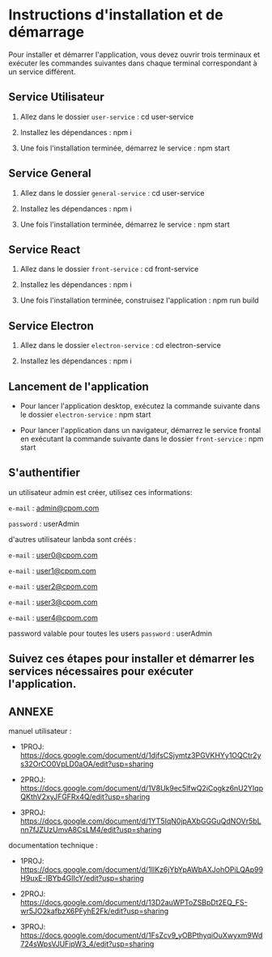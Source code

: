 # Instructions d'installation et de démarrage

Pour installer et démarrer l'application, vous devez ouvrir trois terminaux et exécuter les commandes suivantes dans chaque terminal correspondant à un service différent.


## Service Utilisateur

1. Allez dans le dossier `user-service` :
cd user-service

2. Installez les dépendances :
npm i

3. Une fois l'installation terminée, démarrez le service :
npm start

## Service General

1. Allez dans le dossier `general-service` :
cd user-service

2. Installez les dépendances :
npm i

3. Une fois l'installation terminée, démarrez le service :
npm start

## Service React

1. Allez dans le dossier `front-service` :
cd front-service

2. Installez les dépendances :
npm i

3. Une fois l'installation terminée, construisez l'application :
npm run build


## Service Electron

1. Allez dans le dossier `electron-service` :
cd electron-service

2. Installez les dépendances :
npm i


## Lancement de l'application

- Pour lancer l'application desktop, exécutez la commande suivante dans le dossier `electron-service` :
npm start

- Pour lancer l'application dans un navigateur, démarrez le service frontal en exécutant la commande suivante dans le dossier `front-service` :
npm start


## S'authentifier

un utilisateur admin est créer, utilisez ces informations: 

`e-mail` : admin@cpom.com

`password` : userAdmin

d'autres utilisateur lanbda sont créés : 

`e-mail` : user0@cpom.com

`e-mail` : user1@cpom.com

`e-mail` : user2@cpom.com

`e-mail` : user3@cpom.com

`e-mail` : user4@cpom.com

password valable pour toutes les users
`password` : userAdmin

## Suivez ces étapes pour installer et démarrer les services nécessaires pour exécuter l'application.

## ANNEXE

manuel utilisateur :

- 1PROJ:
https://docs.google.com/document/d/1djfsCSjymtz3PGVKHYy1OQCtr2ys32OrCO0VpLD0aOA/edit?usp=sharing

- 2PROJ:
https://docs.google.com/document/d/1V8Uk9ec5lfwQ2iCogkz6nU2YIqpQKthV2xyJFGFRx4Q/edit?usp=sharing

- 3PROJ:
https://docs.google.com/document/d/1YT5IqN0jpAXbGGGuQdNOVr5bLnn7fJZUzUmvA8CsLM4/edit?usp=sharing

documentation technique : 

- 1PROJ:
https://docs.google.com/document/d/1IlKz6jYbYpAWbAXJohOPiLQAp99H9uxE-IBYb4GIIcY/edit?usp=sharing

- 2PROJ:
https://docs.google.com/document/d/13D2auWPToZSBpDt2EQ_FS-wr5JO2kafbzX6PFyhE2Fk/edit?usp=sharing

- 3PROJ:
https://docs.google.com/document/d/1FsZcv9_yOBPthyqiOuXwyxm9Wd724sWpsVJUFipW3_4/edit?usp=sharing